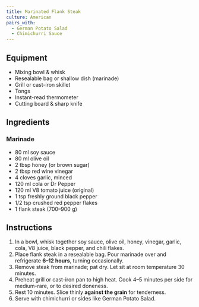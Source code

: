 ```yaml
---
title: Marinated Flank Steak
culture: American
pairs_with:
  - German Potato Salad
  - Chimichurri Sauce
---
```


## Equipment
- Mixing bowl & whisk
- Resealable bag or shallow dish (marinade)
- Grill or cast-iron skillet
- Tongs
- Instant-read thermometer
- Cutting board & sharp knife

## Ingredients
### Marinade
- 80 ml soy sauce
- 80 ml olive oil
- 2 tbsp honey (or brown sugar)
- 2 tbsp red wine vinegar
- 4 cloves garlic, minced
- 120 ml cola or Dr Pepper
- 120 ml V8 tomato juice (original)
- 1 tsp freshly ground black pepper
- 1/2 tsp crushed red pepper flakes
- 1 flank steak (700–900 g)

## Instructions
1. In a bowl, whisk together soy sauce, olive oil, honey, vinegar, garlic, cola, V8 juice, black pepper, and chili flakes.
2. Place flank steak in a resealable bag. Pour marinade over and refrigerate **6–12 hours**, turning occasionally.
3. Remove steak from marinade; pat dry. Let sit at room temperature 30 minutes.
4. Preheat grill or cast-iron pan to high heat. Cook 4–5 minutes per side for medium-rare, or to desired doneness.
5. Rest 10 minutes. Slice thinly **against the grain** for tenderness.
6. Serve with chimichurri or sides like German Potato Salad.
